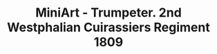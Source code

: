---
layout: product
title: "MiniArt - Trumpeter. 2nd Westphalian Cuirassiers Regiment 1809"
price: "3300" 
desc: "N/A"
img_path: "/assets/img/MI16035.webp"
brand: "N/A"
available: false
special_offer: false
new: false
soon: false
cat: "010000"
subcat: "010100"
subsubcat: "0N/A"
sifra: "MI16035"
popular: false
---